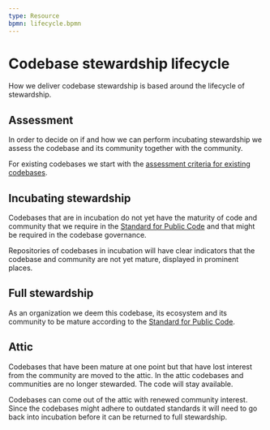 ```yaml
---
type: Resource
bpmn: lifecycle.bpmn
---
```


# Codebase stewardship lifecycle

How we deliver codebase stewardship is based around the lifecycle of stewardship.

## Assessment

In order to decide on if and how we can perform incubating stewardship we assess the codebase and its community together with the community.

For existing codebases we start with the [assessment criteria for existing codebases](for-existing-projects.md). 

## Incubating stewardship

Codebases that are in incubation do not yet have the maturity of code and community that we require in the [Standard for Public Code](https://standard.publiccode.net/) and that might be required in the codebase governance.

Repositories of codebases in incubation will have clear indicators that the codebase and community are not yet mature, displayed in prominent places.

## Full stewardship

As an organization we deem this codebase, its ecosystem and its community to be mature according to the [Standard for Public Code](https://standard.publiccode.net/).

## Attic

Codebases that have been mature at one point but that have lost interest from the community are moved to the attic.
In the attic codebases and communities are no longer stewarded.
The code will stay available.

Codebases can come out of the attic with renewed community interest.
Since the codebases might adhere to outdated standards it will need to go back into incubation before it can be returned to full stewardship.
